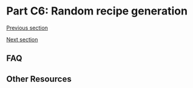 
# Part C6: Random recipe generation

[Previous section](C5_RECIPE_OUTPUTS.md)

[Next section](C7_SCORING.md)


## FAQ


## Other Resources
